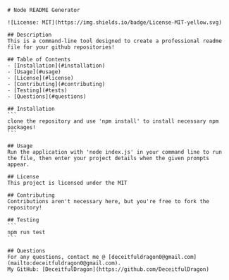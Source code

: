 
    # Node README Generator
    
    ![License: MIT](https://img.shields.io/badge/License-MIT-yellow.svg)
    
    ## Description
    This is a command-line tool designed to create a professional readme file for your github repositories!
    
    ## Table of Contents
    - [Installation](#installation)
    - [Usage](#usage)
    - [License](#license)
    - [Contributing](#contributing)
    - [Testing](#tests)
    - [Questions](#questions)
    
    ## Installation
    ```
    clone the repository and use 'npm install' to install necessary npm packages!
    ```
    
    ## Usage
    Run the application with 'node index.js' in your command line to run the file, then enter your project details when the given prompts appear.
    
    ## License
    This project is licensed under the MIT
    
    ## Contributing
    Contributions aren't necessary here, but you're free to fork the repository!
    
    ## Testing
    ```
    npm run test
    ```
    
    ## Questions
    For any questions, contact me @ [deceitfuldragon0@gmail.com](mailto:deceitfuldragon0@gmail.com).
    My GitHub: [DeceitfulDragon](https://github.com/DeceitfulDragon)
    